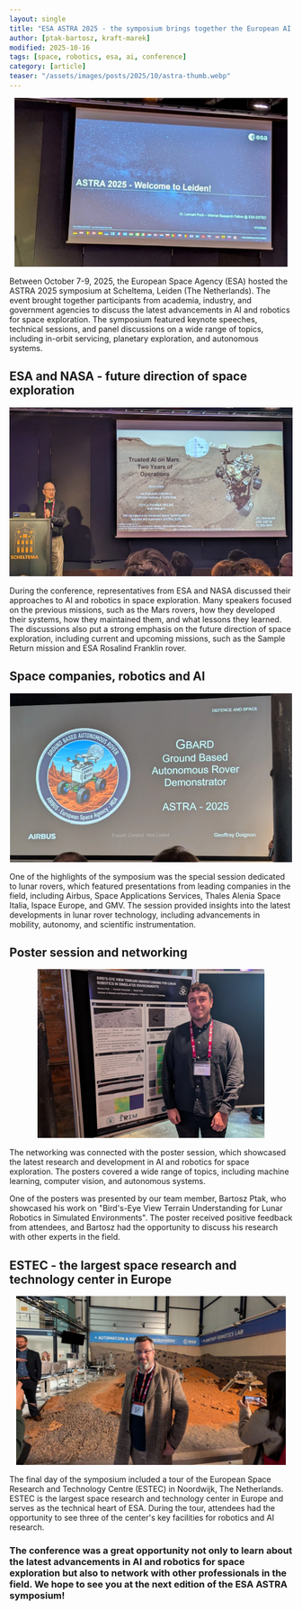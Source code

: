 ```yaml
---
layout: single
title: "ESA ASTRA 2025 - the symposium brings together the European AI & Robotics community"
author: [ptak-bartosz, kraft-marek]
modified: 2025-10-16
tags: [space, robotics, esa, ai, conference]
category: [article]
teaser: "/assets/images/posts/2025/10/astra-thumb.webp"
---
```


<p align="center">
    <img src="/assets/images/posts/2025/10/astra-head.webp" height="300px"/>
</p>

Between October 7-9, 2025, the European Space Agency (ESA) hosted the ASTRA 2025 symposium at Scheltema, Leiden (The Netherlands). The event brought together  participants from academia, industry, and government agencies to discuss the latest advancements in AI and robotics for space exploration. The symposium featured keynote speeches, technical sessions, and panel discussions on a wide range of topics, including in-orbit servicing, planetary exploration, and autonomous systems.

## ESA and NASA - future direction of space exploration

<p align="center">
    <img src="/assets/images/posts/2025/10/astra-nasa.webp" height="300px"/>
</p>

During the conference, representatives from ESA and NASA discussed their approaches to AI and robotics in space exploration. Many speakers focused on the previous missions, such as the Mars rovers, how they developed their systems, how they maintained them, and what lessons they learned. The discussions also put a strong emphasis on the future direction of space exploration, including current and upcoming missions, such as the Sample Return mission and ESA Rosalind Franklin rover.

## Space companies, robotics and AI

<p align="center">
    <img src="/assets/images/posts/2025/10/astra-airbus.webp" height="300px"/>
</p>

One of the highlights of the symposium was the special session dedicated to lunar rovers, which featured presentations from leading companies in the field, including Airbus, Space Applications Services, Thales Alenia Space Italia, Ispace Europe, and GMV. The session provided insights into the latest developments in lunar rover technology, including advancements in mobility, autonomy, and scientific instrumentation.

## Poster session and networking

<p align="center">
    <img src="/assets/images/posts/2025/10/astra-bartosz.webp" height="300px"/>
</p>

The networking was connected with the poster session, which showcased the latest research and development in AI and robotics for space exploration. The posters covered a wide range of topics, including machine learning, computer vision, and autonomous systems.

One of the posters was presented by our team member, Bartosz Ptak, who showcased his work on "Bird's-Eye View Terrain Understanding for Lunar Robotics in Simulated Environments". The poster received positive feedback from attendees, and Bartosz had the opportunity to discuss his research with other experts in the field.

## ESTEC - the largest space research and technology center in Europe

<p align="center">
    <img src="/assets/images/posts/2025/10/astra-marek.webp" height="300px"/>
</p>

The final day of the symposium included a tour of the European Space Research and Technology Centre (ESTEC) in Noordwijk, The Netherlands. ESTEC is the largest space research and technology center in Europe and serves as the technical heart of ESA. During the tour, attendees had the opportunity to see three of the center's key facilities for robotics and AI research. 


### The conference was a great opportunity not only to learn about the latest advancements in AI and robotics for space exploration but also to network with other professionals in the field. We hope to see you at the next edition of the ESA ASTRA symposium!
